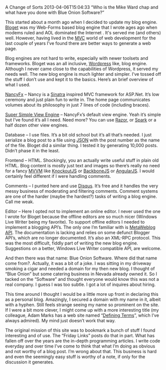 A Change of Sorts
2013-04-06T15:04:33
“Who is the Mike Ward chap and what have you done with Blue Onion Software?”

This started about a month ago when I decided to update my blog engine. [Bloget](http://mike-ward.net/bloget) was my Web-Forms based blog engine that I wrote ages ago when modems ruled and AOL dominated the Internet . It's served me (and others) well. However, having lived in the [MVC](http://en.wikipedia.org/wiki/Model%E2%80%93view%E2%80%93controller) world of web development for the last couple of years I’ve found there are better ways to generate a web page.

Blog engines are not hard to write, especially with newer toolsets and frameworks. Bloget was an all inclusive, [Wordpress](http://wordpress.org) like, blog engine. Although I never came close to the capabilities of Wordpress, it served my needs well. The new blog engine is much lighter and simpler. I’ve tossed off the stuff I don’t use and kept it to the basics. Here’s an brief overview of what I used.

[NancyFx](http://nancyfx.org) – Nancy is a [Sinatra](http://en.wikipedia.org/wiki/Sinatra_(software)) inspired MVC framework for ASP.Net. It’s low ceremony and just plain fun to write in. The home page communicates volumes about its philosophy in just 7 lines of code (including braces).

[Super Simple View Engine](https://github.com/grumpydev/SuperSimpleViewEngine) – NancyFx’s default view engine. Yeah it’s simple but I’ve found it’s all I need. Need more? You can use [Razor](http://weblogs.asp.net/scottgu/archive/2010/07/02/introducing-razor.aspx), or [Spark](http://sparkviewengine.com/) or a half dozen other view engines.

Database – I use files. It’s a bit old school but it’s all that’s needed. I just serialize a blog post to a file using [JSON](http://json.org) with the post number as the name of the file. Bloget did a similar thing. I tested it by generating 10,000 posts. Didn’t phase it in the least.

Frontend – HTML. Shockingly, you an actually write useful stuff in plain old HTML. Blog content is mostly just text and images so there’s really no need for a fancy [MVVM](http://en.wikipedia.org/wiki/Model_View_ViewModel) like [KnockoutJS](http://knockoutjs.com) or [BackboneJS](http://backbonejs.org/) or [AngularJS](http://angularjs.org/). I would certainly feel different if I were handling comments.

Comments – I punted here and use [Disqus](http://disqus.com/). It’s free and it handles the very messy business of moderating and filtering comments. Comment systems are one of the harder (maybe the hardest?) tasks of writing a blog engine. Call me weak.

Editor – Here I opted not to implement an online editor. I never used the one I wrote for Bloget because the offline editors are so much nicer (Windows Live Writer being my favorite). To support offline editors I needed to implement a blogging API’s. The only one I’m familiar with is [MetaWeblog API](http://xmlrpc.scripting.com/metaWeblogApi.html). The documentation is lacking and relies on some defunct Blogger API’s, which are no longer documented. It’s also an XML-RPC protocol. This was the most difficult, fiddly part of writing the new blog engine. Suggestions on a better, Windows Live Writer compatible API, are welcome.

And then there was that name: Blue Onion Software. Where did that name come from?. Actually, it was a bit of a joke. I was sitting in my driveway smoking a cigar and needed a domain for my then new blog. I thought of “Blue Onion” but some catering business in Nevada already owned it. So I tacked on the “Software” and thought everyone would know this was not a real company. I guess I was too subtle. I got a lot of inquires about hiring. 

This time around I thought I would be a little more up front in declaring this as a personal blog. Amazingly, I secured a domain with my name in it, albeit with a hyphen. Still feels strange seeing my name so prominent on the site. If I were a bit more clever, I might come up with a more interesting title (my colleague, Adam Marks has a web site named “[Defining Terms](http://definingterms.com)”, which I’ve always admired). My mind just doesn’t work that way.

The original mission of this site was to bookmark a bunch of stuff I found interesting and of use. The “Friday Links” posts do that in part. What has fallen off over the years are the in-depth programming articles. I write code everyday and over time I’ve come to think that what I’m doing as obvious and not worthy of a blog post. I’m wrong about that. This business is hard and even the seemingly easy stuff is worthy of a note, if only for the discussion it generates.
